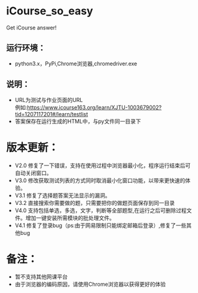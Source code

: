 # iCourse_so_easy
Get iCourse answer!

## 运行环境：
+ python3.x，PyPi,Chrome浏览器,chromedriver.exe<br>
## 说明：<br>
+ URL为测试与作业页面的URL     
 例如:https://www.icourse163.org/learn/XJTU-1003679002?tid=1207117201#/learn/testlist<br>
+ 答案保存在运行生成的HTML中，与py文件同一目录下

# 版本更新：
+ V2.0 修复了一下错误，支持在使用过程中浏览器最小化，程序运行结束后可自动关闭窗口。
+ V3.0 修改获取测试列表的方式同时取消最小化窗口功能，以带来更快速的体验。
+ V3.1 修复了选择题答案无法显示的漏洞。
+ V3.2 直接搜索你需要做的题，只需要把你的做题页面保存到同一目录
+ V4.0 支持包括单选，多选，文字，判断等全部题型,在运行之后可删除过程文件。增加一键安装所需模块的批处理文件。
+ V4.1 修复了登录bug（ps:由于网易限制只能绑定邮箱后登录）,修复了一些其他bug
# 备注：
+ 暂不支持其他网课平台
+ 由于浏览器的编码原因，请使用Chrome浏览器以获得更好的体验
